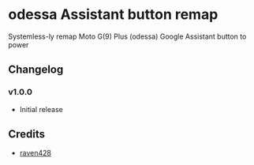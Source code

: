 # odessa Assistant button remap
Systemless-ly remap Moto G(9) Plus (odessa) Google Assistant button to power

## Changelog

### v1.0.0
- Initial release

## Credits
- [raven428](https://github.com/raven428)

